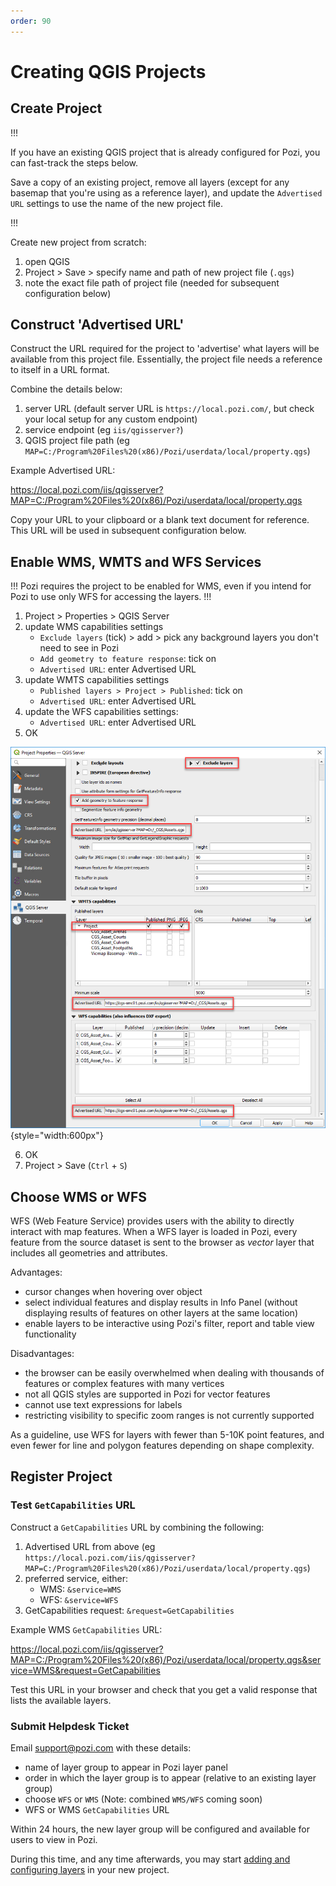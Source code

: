 ```yaml
---
order: 90
---
```


# Creating QGIS Projects

## Create Project

!!!

If you have an existing QGIS project that is already configured for Pozi, you can fast-track the steps below.

Save a copy of an existing project, remove all layers (except for any basemap that you're using as a reference layer), and update the `Advertised URL` settings to use the name of the new project file.

!!!

Create new project from scratch:

1. open QGIS
2. Project > Save > specify name and path of new project file (`.qgs`)
3. note the exact file path of project file (needed for subsequent configuration below)

## Construct 'Advertised URL'

Construct the URL required for the project to 'advertise' what layers will be available from this project file. Essentially, the project file needs a reference to itself in a URL format.

Combine the details below:

1. server URL (default server URL is `https://local.pozi.com/`, but check your local setup for any custom endpoint)
2. service endpoint (eg `iis/qgisserver?`)
3. QGIS project file path (eg `MAP=C:/Program%20Files%20(x86)/Pozi/userdata/local/property.qgs`)

Example Advertised URL:

https://local.pozi.com/iis/qgisserver?MAP=C:/Program%20Files%20(x86)/Pozi/userdata/local/property.qgs


Copy your URL to your clipboard or a blank text document for reference. This URL will be used in subsequent configuration below.

## Enable WMS, WMTS and WFS Services

!!!
Pozi requires the project to be enabled for WMS, even if you intend for Pozi to use only WFS for accessing the layers.
!!!

1. Project > Properties > QGIS Server
2. update WMS capabilities settings
   * `Exclude layers` (tick) > add > pick any background layers you don't need to see in Pozi
   * `Add geometry to feature response`: tick on
   * `Advertised URL`: enter Advertised URL
3. update WMTS capabilities settings
   * `Published layers > Project > Published`: tick on
   * `Advertised URL`: enter Advertised URL
4. update the WFS capabilities settings:
   * `Advertised URL`: enter Advertised URL
5. OK

![QGIS Project Properties WMS Configuration](./img/qgis-project-properties-configuration.png){style="width:600px"}

6. OK
7. Project > Save  (`Ctrl` + `S`)

## Choose WMS or WFS

WFS (Web Feature Service) provides users with the ability to directly interact with map features. When a WFS layer is loaded in Pozi, every feature from the source dataset is sent to the browser as *vector* layer that includes all geometries and attributes.

Advantages:

* cursor changes when hovering over object
* select individual features and display results in Info Panel (without displaying results of features on other layers at the same location)
* enable layers to be interactive using Pozi's filter, report and table view functionality

Disadvantages:

* the browser can be easily overwhelmed when dealing with thousands of features or complex features with many vertices
* not all QGIS styles are supported in Pozi for vector features
* cannot use text expressions for labels
* restricting visibility to specific zoom ranges is not currently supported

As a guideline, use WFS for layers with fewer than 5-10K point features, and even fewer for line and polygon features depending on shape complexity.

## Register Project

### Test `GetCapabilities` URL

Construct a `GetCapabilities` URL by combining the following:

1. Advertised URL from above (eg `https://local.pozi.com/iis/qgisserver?MAP=C:/Program%20Files%20(x86)/Pozi/userdata/local/property.qgs`)
2. preferred service, either:
   * WMS: `&service=WMS`
   * WFS: `&service=WFS`
3. GetCapabilities request: `&request=GetCapabilities`

Example WMS `GetCapabilities` URL:

https://local.pozi.com/iis/qgisserver?MAP=C:/Program%20Files%20(x86)/Pozi/userdata/local/property.qgs&service=WMS&request=GetCapabilities

Test this URL in your browser and check that you get a valid response that lists the available layers.

### Submit Helpdesk Ticket

Email support@pozi.com with these details:

* name of layer group to appear in Pozi layer panel
* order in which the layer group is to appear (relative to an existing layer group)
* choose `WFS` or `WMS` (Note: combined `WMS/WFS` coming soon)
* WFS or WMS `GetCapabilities` URL

Within 24 hours, the new layer group will be configured and available for users to view in Pozi.

During this time, and any time afterwards, you may start [adding and configuring layers](/administrator-guide/qgis/managing-layers-in-qgis/) in your new project.
